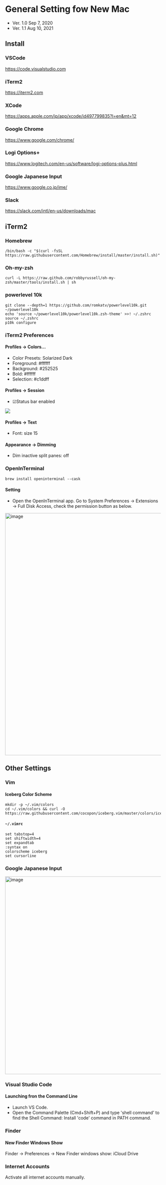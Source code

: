# General Setting fow New Mac

- Ver. 1.0 Sep 7, 2020
- Ver. 1.1 Aug 10, 2021

## Install

### VSCode

https://code.visualstudio.com

### iTerm2

https://iterm2.com

### XCode

https://apps.apple.com/jp/app/xcode/id497799835?l=en&mt=12

### Google Chrome

https://www.google.com/chrome/

### Logi Options+

https://www.logitech.com/en-us/software/logi-options-plus.html

### Google Japanese Input

https://www.google.co.jp/ime/

### Slack

https://slack.com/intl/en-us/downloads/mac

## iTerm2

### Homebrew

```
/bin/bash -c "$(curl -fsSL https://raw.githubusercontent.com/Homebrew/install/master/install.sh)"
```

### Oh-my-zsh

```
curl -L https://raw.github.com/robbyrussell/oh-my-zsh/master/tools/install.sh | sh
```

### powerlevel 10k

```
git clone --depth=1 https://github.com/romkatv/powerlevel10k.git ~/powerlevel10k
echo 'source ~/powerlevel10k/powerlevel10k.zsh-theme' >>! ~/.zshrc
source ~/.zshrc
p10k configure
```

### iTerm2 Preferences

#### Profiles -> Colors...

- Color Presets: Solarized Dark
- Foreground: #ffffff
- Background: #252525
- Bold: #ffffff
- Selection: #c1ddff

#### Profiles -> Session

- ☑Status bar enabled

![](https://i.ibb.co/NykKs02/status-Bar.png)

#### Profiles -> Text

- Font: size 15

#### Appearance -> Dimming

- Dim inactive split panes: off

### OpenInTerminal

```
brew install openinterminal --cask
```

#### Setting

- Open the OpenInTerminal app. Go to System Preferences -> Extensions -> Full Disk Access, check the permission button as below.

<img width="780" alt="image" src="https://user-images.githubusercontent.com/47409332/180756830-617c7758-3dbe-4497-b500-e46508e8ff0c.png">


## Other Settings

### Vim

#### Iceberg Color Scheme

```
mkdir -p ~/.vim/colors
cd ~/.vim/colors && curl -O https://raw.githubusercontent.com/cocopon/iceberg.vim/master/colors/iceberg.vim
```

#### `~/.vimrc`

```
set tabstop=4
set shiftwidth=4
set expandtab
:syntax on
colorscheme iceberg
set cursorline
```

### Google Japanese Input

<img width="637" alt="image" src="https://user-images.githubusercontent.com/47409332/180756676-d1b3fa7d-9dd1-47e2-a4ba-7207b5f28157.png">

### Visual Studio Code

#### Launching fron the Command Line

- Launch VS Code.
- Open the Command Palette (Cmd+Shift+P) and type 'shell command' to find the Shell Command: Install 'code' command in PATH command.

### Finder

#### New Finder Windows Show

Finder -> Preferences -> New Finder windows show: iCloud Drive

### Internet Accounts

Activate all internet accounts manually.
